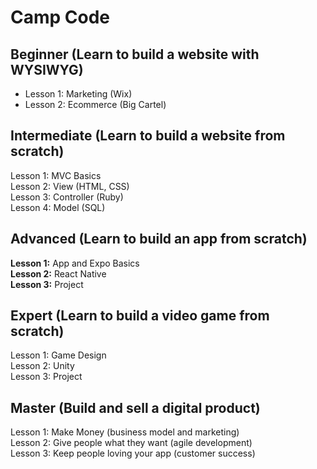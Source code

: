 # Camp Code

## Beginner (Learn to build a website with WYSIWYG)

- Lesson 1: Marketing (Wix)  
- Lesson 2: Ecommerce (Big Cartel)


## Intermediate (Learn to build a website from scratch)

Lesson 1: MVC Basics  
Lesson 2: View (HTML, CSS)  
Lesson 3: Controller (Ruby)  
Lesson 4: Model (SQL)  


## Advanced (Learn to build an app from scratch)

**Lesson 1:** App and Expo Basics  
**Lesson 2:** React Native  
**Lesson 3:** Project  


## Expert (Learn to build a video game from scratch)

Lesson 1: Game Design  
Lesson 2: Unity  
Lesson 3: Project  

## Master (Build and sell a digital product)

Lesson 1: Make Money (business model and marketing)   
Lesson 2: Give people what they want (agile development)  
Lesson 3: Keep people loving your app (customer success)  

